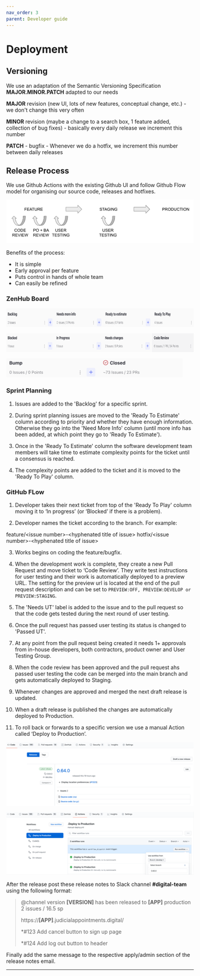 ```yaml
---
nav_order: 3
parent: Developer guide
---
```


# Deployment

## Versioning
We use an adaptation of the Semantic Versioning Specification **MAJOR.MINOR.PATCH** adapted to our needs


**MAJOR** revision (new UI, lots of new features, conceptual change, etc.) - we don't change this very often

**MINOR** revision (maybe a change to a search box, 1 feature added, collection of bug fixes) - basically every daily release we increment this number

**PATCH** - bugfix - Whenever we do a hotfix, we increment this number between daily releases


## Release Process

We use Github Actions with the existing Github UI and follow Github Flow model for organising our source code, releases and hotfixes.

![1](./images/release.png)

Benefits of the process:

* It is simple
* Early approval per feature
* Puts control in hands of whole team
* Can easily be refined

### ZenHub Board

<a target="_blank" rel="noopener noreferrer" href="./images/release7.png"><img src="./images/release7.png" alt="2" height="50px"></a>

<a target="_blank" rel="noopener noreferrer" href="./images/release8.png"><img src="./images/release8.png" alt="3" height="50px"></a>

<a target="_blank" rel="noopener noreferrer" href="./images/release9.png"><img src="./images/release9.png" alt="4" height="50px"></a>

### Sprint Planning

1. Issues are added to the 'Backlog' for a specific sprint.

2. During sprint planning issues are moved to the 'Ready To Estimate' column according to priority and whether they have enough information. Otherwise they go into the 'Need More Info' column (until more info has been added, at which point they go to 'Ready To Estimate').

3. Once in the 'Ready To Estimate' column the software development team members will take time to estimate complexity points for the ticket until a consensus is reached.

4. The complexity points are added to the ticket and it is moved to the 'Ready To Play' column.

### GitHub FLow

1. Developer takes their next ticket from top of the 'Ready To Play' column moving it to ‘In progress’ (or ‘Blocked’ if there is a problem).

2. Developer names the ticket according to the branch. For example:

feature/\<issue number\>-\<hyphenated title of issue\>
hotfix/\<issue number\>-\<hyphenated title of issue\>

3. Works begins on coding the feature/bugfix.

3. When the development work is complete, they create a new Pull Request and move ticket to ‘Code Review’. They write test instructions for user testing and their work is automatically deployed to a preview URL. The setting for the preview url is located at the end of the pull request description and can be set to `PREVIEW:OFF, PREVIEW:DEVELOP or PREVIEW:STAGING`.

4. The 'Needs UT' label is added to the issue and to the pull request so that the code gets tested during the next round of user testing.

5. Once the pull request has passed user testing its status is changed to 'Passed UT'.

5. At any point from the pull request being created it needs 1+ approvals from in-house developers, both contractors, product owner and User Testing Group.

5. When the code review has been approved and the pull request ahs passed user testing the code can be merged into the main branch and gets automatically deployed to Staging.

6. Whenever changes are approved and merged the next draft release is updated.

7. When a draft release is published the changes are automatically deployed to Production.

8. To roll back or forwards to a specific version we use a manual Action called ‘Deploy to Production’.

![5](./images/release5.png)

![6](./images/release6.png)

After the release post these release notes to Slack channel **#digital-team** using the following format:

> @channel version **[VERSION]** has been released to **[APP]** production
> 2 issues / 16.5 sp
>
> https://**[APP]**.judicialappointments.digital/
>
> *#123 Add cancel button to sign up page
>
> *#124 Add log out button to header

Finally add the same message to the respective apply/admin section of the release notes email.

---

